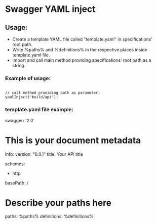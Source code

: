 # Swagger YAML inject

## Usage:

- Create a template YAML file called "template.yaml" in specifications' root path.
- Write %paths% and %definitions% in the respective places inside template.yaml file.
- Import and call main method providing specifications' root path as a string.

### Example of usage:

```const yamlInject = require('swagger-yaml-inject'); // import package

// call method providing path as parameter:
yamlInject('build/api');
```

### template.yaml file example:

swagger: '2.0'

# This is your document metadata
info:
  version: "0.0.1"
  title: Your API title

schemes:
  - http

basePath: /
# Describe your paths here

paths:
%paths%
definitions:
%definitions%
